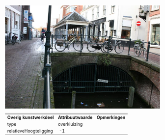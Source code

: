 ![overkluizing.JPG](media/be114e5127722601bc51d1340e9c51480b524308.jpg)

|                          |                     |                 |
|--------------------------|---------------------|-----------------|
| **Overig kunstwerkdeel** | **Attribuutwaarde** | **Opmerkingen** |
| type                     | overkluizing        |                 |
| relatieveHoogteligging   |  -1                 |                 |
